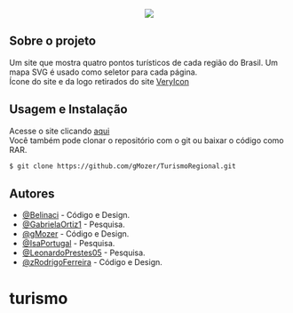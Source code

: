 <p align = "center">
   <img src="https://i.imgur.com/2zsZF59.png">
<p>

## Sobre o projeto

Um site que mostra quatro pontos turísticos de cada região do Brasil. Um mapa SVG é usado como seletor para cada página.<br>Ícone do site e da logo retirados do site [VeryIcon](https://www.veryicon.com)

## Usagem e Instalação
Acesse o site clicando [aqui](https://gmozer.github.io/TurismoRegional/)<br>Você também pode clonar o repositório com o git ou baixar o código como RAR.

```bash
$ git clone https://github.com/gMozer/TurismoRegional.git
```
    
## Autores

- [@Belinaci](https://github.com/Belinaci) -  Código e Design.
- [@GabrielaOrtiz1](https://github.com/GabrielaOrtiz1) - Pesquisa.
- [@gMozer](https://www.github.com/gMozer) -  Código e Design.
- [@IsaPortugal](https://github.com/IsaPortugal) - Pesquisa.
- [@LeonardoPrestes05](https://github.com/LeonardoPrestes05) - Pesquisa.
- [@zRodrigoFerreira](https://github.com/zRodrigoFerreira) -  Código e Design.
# turismo
